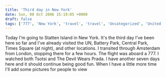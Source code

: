 ```yaml
---
title: 'Third day in New York'
date: Sun, 08 Oct 2006 15:19:05 +0000
draft: false
tags: ['777', 'New York', 'travel', 'travel', 'Uncategorized', 'United States']
---
```


Today I'm going to Statten Island in New York. It's the third day I've been here so far and I've already visited the UN, Battery Park, Central Park, Times Square (at night), and other locations. I transited through Amsterdam from London, stopping there for a few hours. The flight was aboard a 777. I watched both Tsotsi and The Devil Wears Prada. I have another seven days here and it should continue being good fun. When I have a little more time I'll add some pictures for people to view
